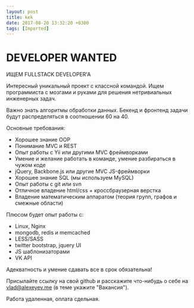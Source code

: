 ```yaml
---
layout: post
title: kek
date: 2017-08-20 13:32:20 +0300
tags: [Imported]
---
```

# DEVELOPER WANTED

ИЩЕМ FULLSTACK DEVELOPER'A

Интересный уникальный проект с классной командой.
Ищем программиста с мозгами и руками для решения нетривиальных инженерных задач.

Важно знать алгоритмы обработки данных. Бекенд и фронтенд задачи будут распределяться в соотношении 60 на 40.

Основные требования:

* Хорошее знание OOP
* Понимание MVC и REST
* Опыт работы с Yii или другими MVC фреймворками
* Умение и желание работать в команде, умение разбираться в чужом коде
* jQuery, Backbone.js или другие MVC JS-фреймворки
* Хорошее знание SQL (мы используем MySQL)
* Опыт работы с git или svn
* Отличное владение html/css + кроссбраузерная верстка
* Владение математическим аппаратом (теория групп, графов и смежные области) 

Плюсом будет опыт работы с:

* Linux, Nginx
* mongodb, redis и memcached
* LESS/SASS
* twitter bootstrap, jquery UI
* JS шаблонизаторами
* VK API

Адекватность и умение сдавать все в срок обязательна!

Присылайте ссылку на свой github и расскажите что-нибудь о себе на [vlad@alexeyev.me](mailto:vlad@alexeyev.me) (в теме укажите "Вакансия").

Работа удаленная, оплата сдельная.
